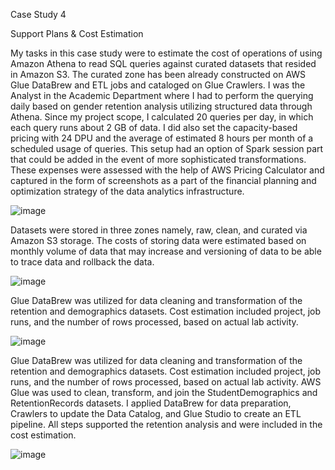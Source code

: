 Case Study 4 

Support Plans & Cost Estimation

My tasks in this case study were to estimate the cost of operations of using Amazon Athena to read SQL queries against curated datasets that resided in Amazon S3. The curated zone has been already constructed on AWS Glue DataBrew and ETL jobs and cataloged on Glue Crawlers. I was the Analyst in the Academic Department where I had to perform the querying daily based on gender retention analysis utilizing structured data through Athena. Since my project scope, I calculated 20 queries per day, in which each query runs about 2 GB of data. I did also set the capacity-based pricing with 24 DPU and the average of estimated 8 hours per month of a scheduled usage of queries. This setup had an option of Spark session part that could be added in the event of more sophisticated transformations. These expenses were assessed with the help of AWS Pricing Calculator and captured in the form of screenshots as a part of the financial planning and optimization strategy of the data analytics infrastructure.



![image](https://github.com/user-attachments/assets/0bd77b82-ee34-42ba-94b9-db46b6e2f98c)

Datasets were stored in three zones namely, raw, clean, and curated via Amazon S3 storage. The costs of storing data were estimated based on monthly volume of data that may increase and versioning of data to be able to trace data and rollback the data.


![image](https://github.com/user-attachments/assets/f82a0f4f-dd37-42aa-9d45-9e27fbf11f7d)

Glue DataBrew was utilized for data cleaning and transformation of the retention and demographics datasets. Cost estimation included project, job runs, and the number of rows processed, based on actual lab activity.

![image](https://github.com/user-attachments/assets/fac496ed-a3ad-4730-9b51-eb570813da69)

Glue DataBrew was utilized for data cleaning and transformation of the retention and demographics datasets. Cost estimation included project, job runs, and the number of rows processed, based on actual lab activity.
AWS Glue was used to clean, transform, and join the StudentDemographics and RetentionRecords datasets. I applied DataBrew for data preparation, Crawlers to update the Data Catalog, and Glue Studio to create an ETL pipeline. All steps supported the retention analysis and were included in the cost estimation.

![image](https://github.com/user-attachments/assets/9874ae7e-3ef6-4f84-ad5e-10a2ce55de59)





